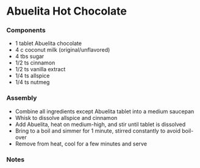 # Abuelita Hot Chocolate

### Components

* 1 tablet Abuelita chocolate
* 4 c coconut milk (original/unflavored)
* 4 tbs sugar
* 1/2 ts cinnamon
* 1/2 ts vanilla extract
* 1/4 ts allspice
* 1/4 ts nutmeg

### Assembly
* Combine all ingredients except Abuelita tablet into a medium saucepan
* Whisk to dissolve allspice and cinnamon
* Add Abuelita, heat on medium-high, and stir until tablet is dissolved
* Bring to a boil and simmer for 1 minute, stirred constantly to avoid boil-over
* Remove from heat, cool for a few minutes and serve

### Notes
